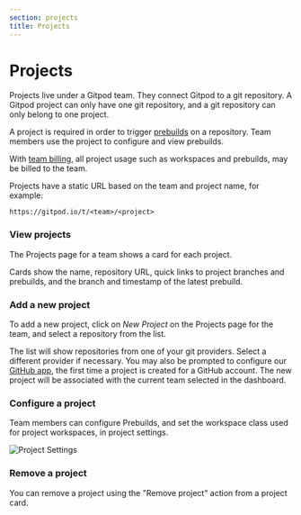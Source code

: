 ```yaml
---
section: projects
title: Projects
---
```


<script context="module">
  export const prerender = true;
</script>

# Projects

Projects live under a Gitpod team. They connect Gitpod to a git repository. A Gitpod project can only have one git repository, and a git repository can only belong to one project.

A project is required in order to trigger [prebuilds](/docs/configure/projects/prebuilds) on a repository. Team members use the project to configure and view prebuilds.

With [team billing](/docs/configure/billing#configure-team-billing), all project usage such as workspaces and prebuilds, may be billed to the team.

Projects have a static URL based on the team and project name, for example:

`https://gitpod.io/t/<team>/<project>`

### View projects

The Projects page for a team shows a card for each project.

Cards show the name, repository URL, quick links to project branches and prebuilds, and the branch and timestamp of the latest prebuild.

### Add a new project

To add a new project, click on _New Project_ on the Projects page for the team, and select a repository from the list.

The list will show repositories from one of your git providers. Select a different provider if necessary. You may also be prompted to configure our [GitHub app](/docs/configure/authentication/github#authorizing-github-webhooks), the first time a project is created for a GitHub account. The new project will be associated with the current team selected in the dashboard.

### Configure a project

Team members can configure Prebuilds, and set the workspace class used for project workspaces, in project settings.

![Project Settings](../../../static/images/docs/project-settings.png)

### Remove a project

You can remove a project using the "Remove project" action from a project card.

